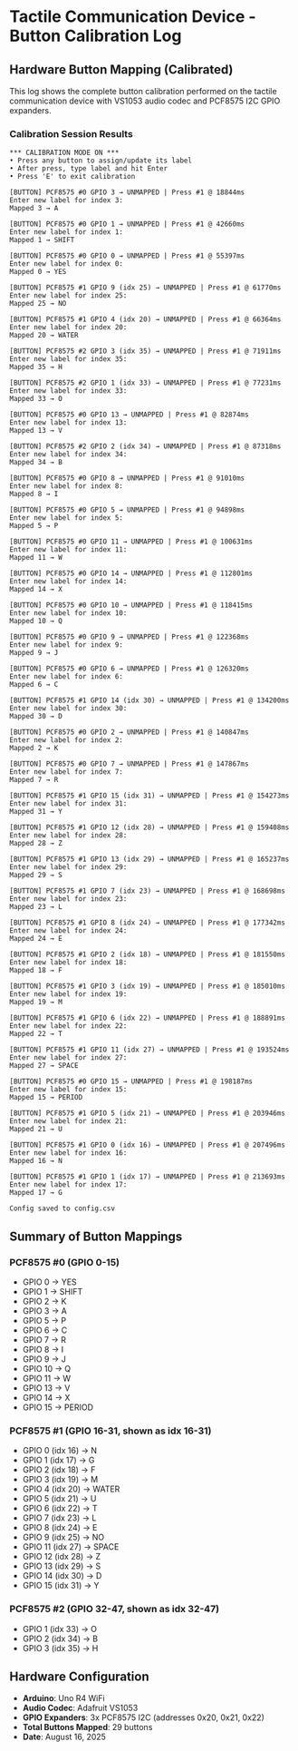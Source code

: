 # Tactile Communication Device - Button Calibration Log

## Hardware Button Mapping (Calibrated)

This log shows the complete button calibration performed on the tactile communication device with VS1053 audio codec and PCF8575 I2C GPIO expanders.

### Calibration Session Results

```
*** CALIBRATION MODE ON ***
• Press any button to assign/update its label
• After press, type label and hit Enter
• Press 'E' to exit calibration

[BUTTON] PCF8575 #0 GPIO 3 → UNMAPPED | Press #1 @ 18844ms
Enter new label for index 3:
Mapped 3 → A

[BUTTON] PCF8575 #0 GPIO 1 → UNMAPPED | Press #1 @ 42660ms
Enter new label for index 1:
Mapped 1 → SHIFT

[BUTTON] PCF8575 #0 GPIO 0 → UNMAPPED | Press #1 @ 55397ms
Enter new label for index 0:
Mapped 0 → YES

[BUTTON] PCF8575 #1 GPIO 9 (idx 25) → UNMAPPED | Press #1 @ 61770ms
Enter new label for index 25:
Mapped 25 → NO

[BUTTON] PCF8575 #1 GPIO 4 (idx 20) → UNMAPPED | Press #1 @ 66364ms
Enter new label for index 20:
Mapped 20 → WATER

[BUTTON] PCF8575 #2 GPIO 3 (idx 35) → UNMAPPED | Press #1 @ 71911ms
Enter new label for index 35:
Mapped 35 → H

[BUTTON] PCF8575 #2 GPIO 1 (idx 33) → UNMAPPED | Press #1 @ 77231ms
Enter new label for index 33:
Mapped 33 → O

[BUTTON] PCF8575 #0 GPIO 13 → UNMAPPED | Press #1 @ 82874ms
Enter new label for index 13:
Mapped 13 → V

[BUTTON] PCF8575 #2 GPIO 2 (idx 34) → UNMAPPED | Press #1 @ 87318ms
Enter new label for index 34:
Mapped 34 → B

[BUTTON] PCF8575 #0 GPIO 8 → UNMAPPED | Press #1 @ 91010ms
Enter new label for index 8:
Mapped 8 → I

[BUTTON] PCF8575 #0 GPIO 5 → UNMAPPED | Press #1 @ 94898ms
Enter new label for index 5:
Mapped 5 → P

[BUTTON] PCF8575 #0 GPIO 11 → UNMAPPED | Press #1 @ 100631ms
Enter new label for index 11:
Mapped 11 → W

[BUTTON] PCF8575 #0 GPIO 14 → UNMAPPED | Press #1 @ 112801ms
Enter new label for index 14:
Mapped 14 → X

[BUTTON] PCF8575 #0 GPIO 10 → UNMAPPED | Press #1 @ 118415ms
Enter new label for index 10:
Mapped 10 → Q

[BUTTON] PCF8575 #0 GPIO 9 → UNMAPPED | Press #1 @ 122368ms
Enter new label for index 9:
Mapped 9 → J

[BUTTON] PCF8575 #0 GPIO 6 → UNMAPPED | Press #1 @ 126320ms
Enter new label for index 6:
Mapped 6 → C

[BUTTON] PCF8575 #1 GPIO 14 (idx 30) → UNMAPPED | Press #1 @ 134200ms
Enter new label for index 30:
Mapped 30 → D

[BUTTON] PCF8575 #0 GPIO 2 → UNMAPPED | Press #1 @ 140847ms
Enter new label for index 2:
Mapped 2 → K

[BUTTON] PCF8575 #0 GPIO 7 → UNMAPPED | Press #1 @ 147867ms
Enter new label for index 7:
Mapped 7 → R

[BUTTON] PCF8575 #1 GPIO 15 (idx 31) → UNMAPPED | Press #1 @ 154273ms
Enter new label for index 31:
Mapped 31 → Y

[BUTTON] PCF8575 #1 GPIO 12 (idx 28) → UNMAPPED | Press #1 @ 159408ms
Enter new label for index 28:
Mapped 28 → Z

[BUTTON] PCF8575 #1 GPIO 13 (idx 29) → UNMAPPED | Press #1 @ 165237ms
Enter new label for index 29:
Mapped 29 → S

[BUTTON] PCF8575 #1 GPIO 7 (idx 23) → UNMAPPED | Press #1 @ 168698ms
Enter new label for index 23:
Mapped 23 → L

[BUTTON] PCF8575 #1 GPIO 8 (idx 24) → UNMAPPED | Press #1 @ 177342ms
Enter new label for index 24:
Mapped 24 → E

[BUTTON] PCF8575 #1 GPIO 2 (idx 18) → UNMAPPED | Press #1 @ 181550ms
Enter new label for index 18:
Mapped 18 → F

[BUTTON] PCF8575 #1 GPIO 3 (idx 19) → UNMAPPED | Press #1 @ 185010ms
Enter new label for index 19:
Mapped 19 → M

[BUTTON] PCF8575 #1 GPIO 6 (idx 22) → UNMAPPED | Press #1 @ 188891ms
Enter new label for index 22:
Mapped 22 → T

[BUTTON] PCF8575 #1 GPIO 11 (idx 27) → UNMAPPED | Press #1 @ 193524ms
Enter new label for index 27:
Mapped 27 → SPACE

[BUTTON] PCF8575 #0 GPIO 15 → UNMAPPED | Press #1 @ 198187ms
Enter new label for index 15:
Mapped 15 → PERIOD

[BUTTON] PCF8575 #1 GPIO 5 (idx 21) → UNMAPPED | Press #1 @ 203946ms
Enter new label for index 21:
Mapped 21 → U

[BUTTON] PCF8575 #1 GPIO 0 (idx 16) → UNMAPPED | Press #1 @ 207496ms
Enter new label for index 16:
Mapped 16 → N

[BUTTON] PCF8575 #1 GPIO 1 (idx 17) → UNMAPPED | Press #1 @ 213693ms
Enter new label for index 17:
Mapped 17 → G

Config saved to config.csv
```

## Summary of Button Mappings

### PCF8575 #0 (GPIO 0-15)
- GPIO 0 → YES
- GPIO 1 → SHIFT  
- GPIO 2 → K
- GPIO 3 → A
- GPIO 5 → P
- GPIO 6 → C
- GPIO 7 → R
- GPIO 8 → I
- GPIO 9 → J
- GPIO 10 → Q
- GPIO 11 → W
- GPIO 13 → V
- GPIO 14 → X
- GPIO 15 → PERIOD

### PCF8575 #1 (GPIO 16-31, shown as idx 16-31)
- GPIO 0 (idx 16) → N
- GPIO 1 (idx 17) → G
- GPIO 2 (idx 18) → F
- GPIO 3 (idx 19) → M
- GPIO 4 (idx 20) → WATER
- GPIO 5 (idx 21) → U
- GPIO 6 (idx 22) → T
- GPIO 7 (idx 23) → L
- GPIO 8 (idx 24) → E
- GPIO 9 (idx 25) → NO
- GPIO 11 (idx 27) → SPACE
- GPIO 12 (idx 28) → Z
- GPIO 13 (idx 29) → S
- GPIO 14 (idx 30) → D
- GPIO 15 (idx 31) → Y

### PCF8575 #2 (GPIO 32-47, shown as idx 32-47)
- GPIO 1 (idx 33) → O
- GPIO 2 (idx 34) → B
- GPIO 3 (idx 35) → H

## Hardware Configuration
- **Arduino**: Uno R4 WiFi
- **Audio Codec**: Adafruit VS1053
- **GPIO Expanders**: 3x PCF8575 I2C (addresses 0x20, 0x21, 0x22)
- **Total Buttons Mapped**: 29 buttons
- **Date**: August 16, 2025
